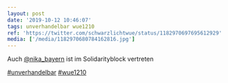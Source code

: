 ```yaml
---
layout: post
date: '2019-10-12 10:46:07'
tags: unverhandelbar wue1210
ref: 'https://twitter.com/schwarzlichtwue/status/1182970697695612929'
media: ['/media/1182970680784162816.jpg']
---
```

Auch [@nika_bayern](https://twitter.com/nika_bayern) ist im Solidarityblock vertreten

[#unverhandelbar](/t/unverhandelbar) [#wue1210](/t/wue1210) 